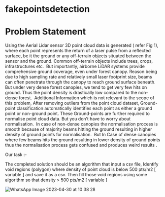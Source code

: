 # fakepointsdetection

# Problem Statement
 
 
 Using the Aerial Lidar sensor 3D point cloud data is generated ( refer Fig 1), where each point represents the return of a laser pulse from a reflected surface, be it the ground or any off-terrain objects situated between the sensor and the ground. Common off-terrain objects include trees, crops, infrastructures etc. ​
 But importantly, airborne LiDAR systems provide comprehensive ground coverage, even under forest canopy. Reason being due to high sampling rate and relatively small laser footprint size, beams can often penetrate through the canopy to reach ground surface beneath. ​
 But under very dense forest canopies, we tend to get very few hits on ground. Thus the point density is drastically low compared to the non-dense forest. ​
 Additional Information which is not relevant to the scope of this problem, After removing outliers from the point cloud dataset, Ground-point classification automatically identifies each point as either a ground point or non-ground point. These Ground-points are further required to normalise point cloud data. But you don’t have to worry about normalisation. ​
 In case of non-dense canopies the normalisation process is smooth because of majority beams hitting the ground resulting in higher density of ground points for normalisation. ​
 But In Case of dense canopies where few beams hits the ground resulting in lower density of ground points thus the normalisation process gets confused and produces weird results .
 
 Our task :-
 
 The completed solution should be an algorithm that input a csv file, Identify void regions (polygon) where density of point cloud is below 500 pts/m2 [ variable ] 
 and save it as a csv. Then fill those void regions using some algorithm so that density > 500 pts/m2 [ variable ] 
 
 ![WhatsApp Image 2023-04-30 at 10 38 28](https://github.com/SHUBHANGNAUTIYAL1/fakepointsdetection/assets/79636717/88cff5dc-9df1-403b-ad73-0e99532b4b90)
